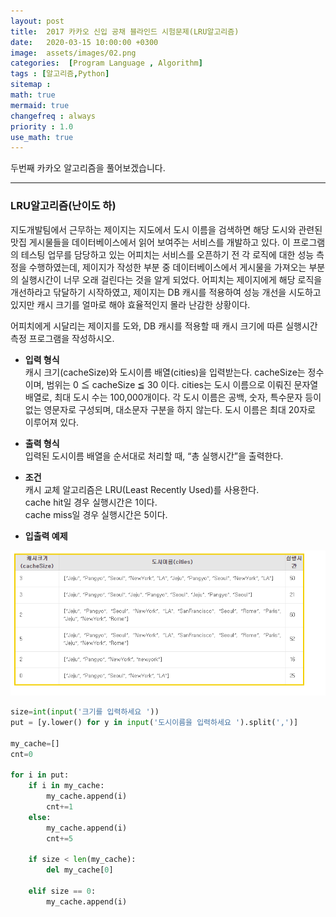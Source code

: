 ```yaml
---
layout: post
title:  2017 카카오 신입 공채 블라인드 시험문제(LRU알고리즘)
date:   2020-03-15 10:00:00 +0300
image:  assets/images/02.png
categories:  [Program Language , Algorithm]
tags : [알고리즘,Python]
sitemap :
math: true
mermaid: true
changefreq : always
priority : 1.0
use_math: true
---
```



두번째 카카오 알고리즘을 풀어보겠습니다.

----------

### LRU알고리즘(난이도 하)

지도개발팀에서 근무하는 제이지는 지도에서 도시 이름을 검색하면 해당 도시와 관련된 맛집 게시물들을 데이터베이스에서 읽어 보여주는 서비스를 개발하고 있다. 이 프로그램의 테스팅 업무를 담당하고 있는 어피치는 서비스를 오픈하기 전 각 로직에 대한 성능 측정을 수행하였는데, 제이지가 작성한 부분 중 데이터베이스에서 게시물을 가져오는 부분의 실행시간이 너무 오래 걸린다는 것을 알게 되었다. 어피치는 제이지에게 해당 로직을 개선하라고 닦달하기 시작하였고, 제이지는 DB 캐시를 적용하여 성능 개선을 시도하고 있지만 캐시 크기를 얼마로 해야 효율적인지 몰라 난감한 상황이다.  

어피치에게 시달리는 제이지를 도와, DB 캐시를 적용할 때 캐시 크기에 따른 실행시간 측정 프로그램을 작성하시오.


* **입력 형식**  
캐시 크기(cacheSize)와 도시이름 배열(cities)을 입력받는다.
cacheSize는 정수이며, 범위는 0 ≦ cacheSize ≦ 30 이다.
cities는 도시 이름으로 이뤄진 문자열 배열로, 최대 도시 수는 100,000개이다.
각 도시 이름은 공백, 숫자, 특수문자 등이 없는 영문자로 구성되며, 대소문자 구분을 하지 않는다. 도시 이름은 최대 20자로 이루어져 있다.  


* **출력 형식**  
입력된 도시이름 배열을 순서대로 처리할 때, “총 실행시간”을 출력한다.  


* **조건**  
캐시 교체 알고리즘은 LRU(Least Recently Used)를 사용한다.  
cache hit일 경우 실행시간은 1이다.   
cache miss일 경우 실행시간은 5이다.  
 

* **입출력 예제**  

<center><img src="../assets//images/02.png" ></center>



```python
size=int(input('크기를 입력하세요 '))
put = [y.lower() for y in input('도시이름을 입력하세요 ').split(',')]

my_cache=[]
cnt=0

for i in put:
    if i in my_cache:
        my_cache.append(i)
        cnt+=1
    else:
        my_cache.append(i)
        cnt+=5

    if size < len(my_cache):
        del my_cache[0]

    elif size == 0:
        my_cache.append(i)
```
